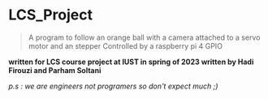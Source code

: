 # LCS_Project


>A program to follow an orange ball with a camera attached to a servo motor and an stepper Controlled by a raspberry pi 4 GPIO

 **written for LCS course project at IUST in spring of 2023
 written by Hadi Firouzi and Parham Soltani**

_p.s : we are engineers not programers so don't expect much ;)_